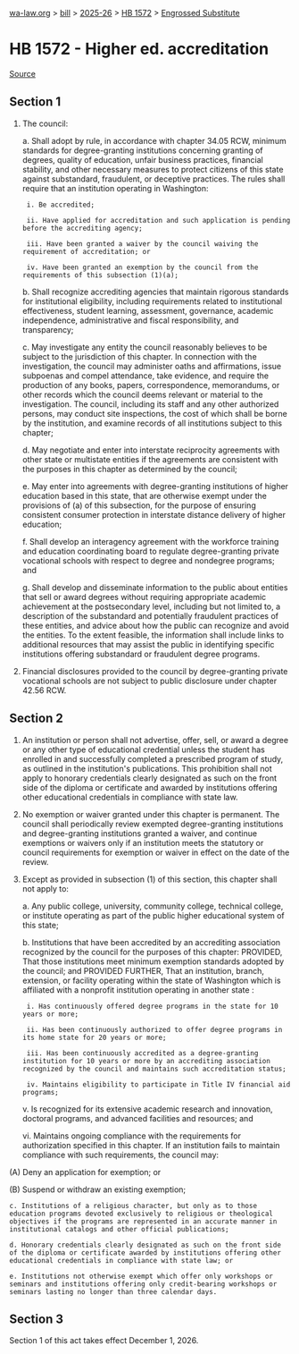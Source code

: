 [wa-law.org](/) > [bill](/bill/) > [2025-26](/bill/2025-26/) > [HB 1572](/bill/2025-26/hb/1572/) > [Engrossed Substitute](/bill/2025-26/hb/1572/S.E/)

# HB 1572 - Higher ed. accreditation

[Source](http://lawfilesext.leg.wa.gov/biennium/2025-26/Pdf/Bills/House%20Bills/1572-S.E.pdf)

## Section 1
1. The council:

    a. Shall adopt by rule, in accordance with chapter 34.05 RCW, minimum standards for degree-granting institutions concerning granting of degrees, quality of education, unfair business practices, financial stability, and other necessary measures to protect citizens of this state against substandard, fraudulent, or deceptive practices. The rules shall require that an institution operating in Washington:

        i. Be accredited;

        ii. Have applied for accreditation and such application is pending before the accrediting agency;

        iii. Have been granted a waiver by the council waiving the requirement of accreditation; or

        iv. Have been granted an exemption by the council from the requirements of this subsection (1)(a);

    b. Shall recognize accrediting agencies that maintain rigorous standards for institutional eligibility, including requirements related to institutional effectiveness, student learning, assessment, governance, academic independence, administrative and fiscal responsibility, and transparency;

    c. May investigate any entity the council reasonably believes to be subject to the jurisdiction of this chapter. In connection with the investigation, the council may administer oaths and affirmations, issue subpoenas and compel attendance, take evidence, and require the production of any books, papers, correspondence, memorandums, or other records which the council deems relevant or material to the investigation. The council, including its staff and any other authorized persons, may conduct site inspections, the cost of which shall be borne by the institution, and examine records of all institutions subject to this chapter;

    d. May negotiate and enter into interstate reciprocity agreements with other state or multistate entities if the agreements are consistent with the purposes in this chapter as determined by the council;

    e. May enter into agreements with degree-granting institutions of higher education based in this state, that are otherwise exempt under the provisions of (a) of this subsection, for the purpose of ensuring consistent consumer protection in interstate distance delivery of higher education;

    f. Shall develop an interagency agreement with the workforce training and education coordinating board to regulate degree-granting private vocational schools with respect to degree and nondegree programs; and

    g. Shall develop and disseminate information to the public about entities that sell or award degrees without requiring appropriate academic achievement at the postsecondary level, including but not limited to, a description of the substandard and potentially fraudulent practices of these entities, and advice about how the public can recognize and avoid the entities. To the extent feasible, the information shall include links to additional resources that may assist the public in identifying specific institutions offering substandard or fraudulent degree programs.

2. Financial disclosures provided to the council by degree-granting private vocational schools are not subject to public disclosure under chapter 42.56 RCW.

## Section 2
1. An institution or person shall not advertise, offer, sell, or award a degree or any other type of educational credential unless the student has enrolled in and successfully completed a prescribed program of study, as outlined in the institution's publications. This prohibition shall not apply to honorary credentials clearly designated as such on the front side of the diploma or certificate and awarded by institutions offering other educational credentials in compliance with state law.

2. No exemption or waiver granted under this chapter is permanent. The council shall periodically review exempted degree-granting institutions and degree-granting institutions granted a waiver, and continue exemptions or waivers only if an institution meets the statutory or council requirements for exemption or waiver in effect on the date of the review.

3. Except as provided in subsection (1) of this section, this chapter shall not apply to:

    a. Any public college, university, community college, technical college, or institute operating as part of the public higher educational system of this state;

    b. Institutions that have been accredited by an accrediting association recognized by the council for the purposes of this chapter: PROVIDED, That those institutions meet minimum exemption standards adopted by the council; and PROVIDED FURTHER, That an institution, branch, extension, or facility operating within the state of Washington which is affiliated with a nonprofit institution operating in another state :

        i. Has continuously offered degree programs in the state for 10 years or more;

        ii. Has been continuously authorized to offer degree programs in its home state for 20 years or more;

        iii. Has been continuously accredited as a degree-granting institution for 10 years or more by an accrediting association recognized by the council and maintains such accreditation status;

        iv. Maintains eligibility to participate in Title IV financial aid programs;

    v. Is recognized for its extensive academic research and innovation, doctoral programs, and advanced facilities and resources; and

    vi. Maintains ongoing compliance with the requirements for authorization specified in this chapter. If an institution fails to maintain compliance with such requirements, the council may:

(A) Deny an application for exemption; or

(B) Suspend or withdraw an existing exemption;

    c. Institutions of a religious character, but only as to those education programs devoted exclusively to religious or theological objectives if the programs are represented in an accurate manner in institutional catalogs and other official publications;

    d. Honorary credentials clearly designated as such on the front side of the diploma or certificate awarded by institutions offering other educational credentials in compliance with state law; or

    e. Institutions not otherwise exempt which offer only workshops or seminars and institutions offering only credit-bearing workshops or seminars lasting no longer than three calendar days.

## Section 3
Section 1 of this act takes effect December 1, 2026.
